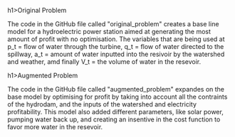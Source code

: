 h1>Original Problem</h1>

The code in the GitHub file called "original_problem" creates a base line model for a hydroelectric power station aimed at generating the most amount of profit with no optimisation. The variables that are being used at p_t = flow of water through the turbine, q_t = flow of water directed to the spillway, a_t = amount of water inputted into the resivoir by the watershed and weather, amd finally V_t = the volume of water in the resevoir.

h1>Augmented Problem</h1>

The code in the GitHub file called "augmented_problem" expandes on the base model by optimising for profit by taking into account all the contraints of the hydrodam, and the inputs of the watershed and electricity profitability. This model also added different parameters, like solar power, pumping water back up, and creating an insentive in the cost function to favor more water in the resevoir. 
